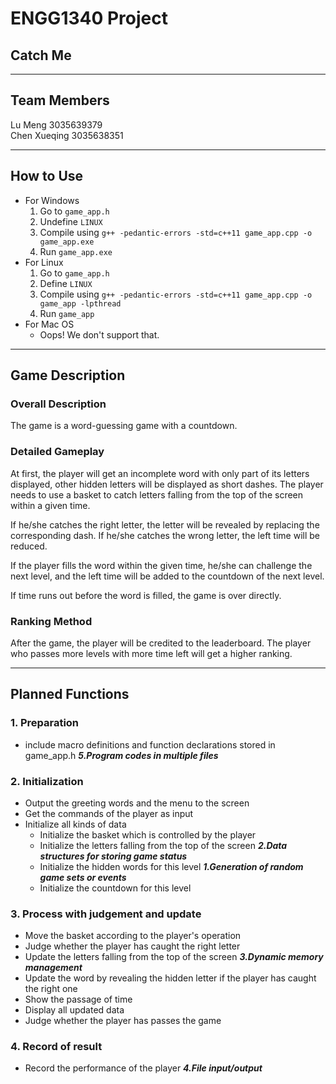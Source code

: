 # ENGG1340 Project

## Catch Me
***
## Team Members
Lu Meng             3035639379<br />
Chen Xueqing        3035638351
***
## How to Use
- For Windows
   1. Go to `game_app.h`
   2. Undefine `LINUX`
   3. Compile using `g++ -pedantic-errors -std=c++11 game_app.cpp -o game_app.exe`
   4. Run `game_app.exe`
- For Linux
   1. Go to `game_app.h`
   2. Define `LINUX`
   3. Compile using `g++ -pedantic-errors -std=c++11 game_app.cpp -o game_app -lpthread`
   4. Run `game_app`
- For Mac OS
   - Oops! We don't support that. 
***
## Game Description
### Overall Description
The game is a word-guessing game with a countdown. 
### Detailed Gameplay
At first, the player will get an incomplete word with only part of its letters displayed, other hidden letters will be displayed as short dashes. The player needs to use a basket to catch letters falling from the top of the screen within a given time. 

If he/she catches the right letter, the letter will be revealed by replacing the corresponding dash. If he/she catches the wrong letter, the left time will be reduced. 

If the player fills the word within the given time, he/she can challenge the next level, and the left time will be added to the countdown of the next level. 

If time runs out before the word is filled, the game is over directly. 
### Ranking Method
After the game, the player will be credited to the leaderboard. The player who passes more levels with more time left will get a higher ranking.
***
## Planned Functions
### 1. Preparation
- include macro definitions and function declarations stored in game_app.h ***5.Program codes in multiple files*** 

### 2. Initialization
- Output the greeting words and the menu to the screen
- Get the commands of the player as input
- Initialize all kinds of data
   - Initialize the basket which is controlled by the player
   - Initialize the letters falling from the top of the screen ***2.Data structures for storing game status***
   - Initialize the hidden words for this level ***1.Generation of random game sets or events***
   - Initialize the countdown for this level

### 3. Process with judgement and update
- Move the basket according to the player's operation
- Judge whether the player has caught the right letter
- Update the letters falling from the top of the screen ***3.Dynamic memory management***
- Update the word by revealing the hidden letter if the player has caught the right one
- Show the passage of time
- Display all updated data
- Judge whether the player has passes the game

### 4. Record of result
- Record the performance of the player ***4.File input/output***
